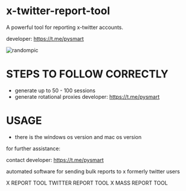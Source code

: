 # x-twitter-report-tool
A powerful tool for reporting x-twitter accounts.

developer: https://t.me/pysmart

![randompic](https://github.com/user-attachments/assets/00d292bf-d173-45c5-8117-56902d5b803b)


# STEPS TO FOLLOW CORRECTLY
- generate up to 50 - 100 sessions
- generate rotational proxies
developer: https://t.me/pysmart

# USAGE
- there is the windows os version and mac os version

for further assistance:

contact developer: https://t.me/pysmart

automated software for sending bulk reports to x formerly twitter users

X REPORT TOOL
TWITTER REPORT TOOL
X MASS REPORT TOOL
